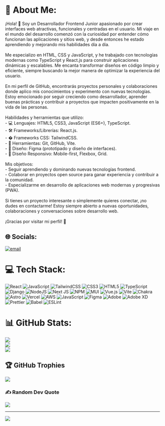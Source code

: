 # 💫 About Me:
¡Hola! 👋 Soy un Desarrollador Frontend Junior apasionado por crear interfaces web atractivas, funcionales y centradas en el usuario. Mi viaje en el mundo del desarrollo comenzó con la curiosidad por entender cómo funcionan las aplicaciones y sitios web, y desde entonces he estado aprendiendo y mejorando mis habilidades día a día.  <br><br>Me especializo en HTML, CSS y JavaScript, y he trabajado con tecnologías modernas como TypeScript y React.js para construir aplicaciones dinámicas y escalables. Me encanta transformar diseños en código limpio y eficiente, siempre buscando la mejor manera de optimizar la experiencia del usuario.  <br><br>En mi perfil de GitHub, encontrarás proyectos personales y colaboraciones donde aplico mis conocimientos y experimento con nuevas tecnologías. Estoy emocionado por seguir creciendo como desarrollador, aprender buenas prácticas y contribuir a proyectos que impacten positivamente en la vida de las personas.  <br><br>Habilidades y herramientas que utilizo:<br>- 💻 Lenguajes: HTML5, CSS3, JavaScript (ES6+), TypeScript.  <br>- 🛠️ Frameworks/Librerías: React.js.  <br>- � Frameworks CSS: TailwindCSS.  <br>- 🔧 Herramientas: Git, GitHub, Vite.  <br>- 🎨 Diseño: Figma (prototipado y diseño de interfaces).  <br>- 📱 Diseño Responsivo: Mobile-first, Flexbox, Grid.  <br><br>Mis objetivos:<br>- Seguir aprendiendo y dominando nuevas tecnologías frontend.  <br>- Colaborar en proyectos open source para ganar experiencia y contribuir a la comunidad.  <br>- Especializarme en desarrollo de aplicaciones web modernas y progresivas (PWA).  <br><br>Si tienes un proyecto interesante o simplemente quieres conectar, ¡no dudes en contactarme! Estoy siempre abierto a nuevas oportunidades, colaboraciones y conversaciones sobre desarrollo web.  <br><br>¡Gracias por visitar mi perfil! 🚀


## 🌐 Socials:
[![email](https://img.shields.io/badge/Email-D14836?logo=gmail&logoColor=white)](mailto:christiancampa546@gmail.com) 

# 💻 Tech Stack:
![React](https://img.shields.io/badge/react-%2320232a.svg?style=for-the-badge&logo=react&logoColor=%2361DAFB) ![JavaScript](https://img.shields.io/badge/javascript-%23323330.svg?style=for-the-badge&logo=javascript&logoColor=%23F7DF1E) ![TailwindCSS](https://img.shields.io/badge/tailwindcss-%2338B2AC.svg?style=for-the-badge&logo=tailwind-css&logoColor=white) ![CSS3](https://img.shields.io/badge/css3-%231572B6.svg?style=for-the-badge&logo=css3&logoColor=white) ![HTML5](https://img.shields.io/badge/html5-%23E34F26.svg?style=for-the-badge&logo=html5&logoColor=white) ![TypeScript](https://img.shields.io/badge/typescript-%23007ACC.svg?style=for-the-badge&logo=typescript&logoColor=white) ![Django](https://img.shields.io/badge/django-%23092E20.svg?style=for-the-badge&logo=django&logoColor=white) ![NodeJS](https://img.shields.io/badge/node.js-6DA55F?style=for-the-badge&logo=node.js&logoColor=white) ![Next JS](https://img.shields.io/badge/Next-black?style=for-the-badge&logo=next.js&logoColor=white) ![NPM](https://img.shields.io/badge/NPM-%23CB3837.svg?style=for-the-badge&logo=npm&logoColor=white) ![MUI](https://img.shields.io/badge/MUI-%230081CB.svg?style=for-the-badge&logo=mui&logoColor=white) ![Vue.js](https://img.shields.io/badge/vue.js-%2335495e.svg?style=for-the-badge&logo=vuedotjs&logoColor=%234FC08D) ![Vite](https://img.shields.io/badge/vite-%23646CFF.svg?style=for-the-badge&logo=vite&logoColor=white) ![Chakra](https://img.shields.io/badge/chakra-%234ED1C5.svg?style=for-the-badge&logo=chakraui&logoColor=white) ![Astro](https://img.shields.io/badge/astro-%232C2052.svg?style=for-the-badge&logo=astro&logoColor=white) ![Vercel](https://img.shields.io/badge/vercel-%23000000.svg?style=for-the-badge&logo=vercel&logoColor=white) ![AWS](https://img.shields.io/badge/AWS-%23FF9900.svg?style=for-the-badge&logo=amazon-aws&logoColor=white) ![JavaScript](https://img.shields.io/badge/javascript-%23323330.svg?style=for-the-badge&logo=javascript&logoColor=%23F7DF1E) ![Figma](https://img.shields.io/badge/figma-%23F24E1E.svg?style=for-the-badge&logo=figma&logoColor=white) ![Adobe](https://img.shields.io/badge/adobe-%23FF0000.svg?style=for-the-badge&logo=adobe&logoColor=white) ![Adobe XD](https://img.shields.io/badge/Adobe%20XD-470137?style=for-the-badge&logo=Adobe%20XD&logoColor=#FF61F6) ![Prettier](https://img.shields.io/badge/prettier-%23F7B93E.svg?style=for-the-badge&logo=prettier&logoColor=black) ![Babel](https://img.shields.io/badge/Babel-F9DC3e?style=for-the-badge&logo=babel&logoColor=black) ![ESLint](https://img.shields.io/badge/ESLint-4B3263?style=for-the-badge&logo=eslint&logoColor=white)
# 📊 GitHub Stats:
![](https://github-readme-stats.vercel.app/api?username=ChrisCampaDev&theme=tokyonight&hide_border=false&include_all_commits=false&count_private=false)<br/>
![](https://github-readme-streak-stats.herokuapp.com/?user=ChrisCampaDev&theme=tokyonight&hide_border=false)<br/>
![](https://github-readme-stats.vercel.app/api/top-langs/?username=ChrisCampaDev&theme=tokyonight&hide_border=false&include_all_commits=false&count_private=false&layout=compact)

## 🏆 GitHub Trophies
![](https://github-profile-trophy.vercel.app/?username=ChrisCampaDev&theme=tokyonight&no-frame=false&no-bg=false&margin-w=4)

### ✍️ Random Dev Quote
![](https://quotes-github-readme.vercel.app/api?type=horizontal&theme=tokyonight)

---
[![](https://visitcount.itsvg.in/api?id=ChrisCampaDev&icon=4&color=8)](https://visitcount.itsvg.in)

